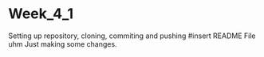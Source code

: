 # Week_4_1
Setting up repository, cloning, commiting and pushing
#insert README File
uhm
Just making some changes.